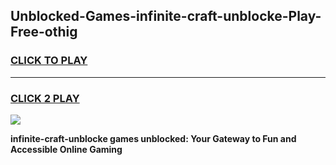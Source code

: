 
## Unblocked-Games-infinite-craft-unblocke-Play-Free-othig
<h3>
<a href="https://premium76.site?title=infinite-craft-unblocke&ref=18A1">CLICK TO PLAY</a></h3>
<hr>

<h3>
<a href="https://premium76.site?title=infinite-craft-unblocke&ref=18A1">CLICK 2 PLAY</a>
  
</h3>

<a href="https://premium76.site?title=infinite-craft-unblocke&ref=18A1"><img src="https://clearcache.store/games.png"></a>


**infinite-craft-unblocke games unblocked: Your Gateway to Fun and Accessible Online Gaming**
